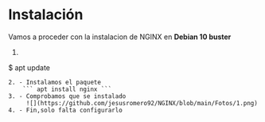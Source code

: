 # Instalación
Vamos a proceder con la instalacion de NGINX en **Debian 10 buster**
1. ```sh
$ apt update
```
2. - Instalamos el paquete
    ``` apt install nginx ```
3. - Comprobamos que se instalado
     ![](https://github.com/jesusromero92/NGINX/blob/main/Fotos/1.png)
4. - Fin,solo falta configurarlo
